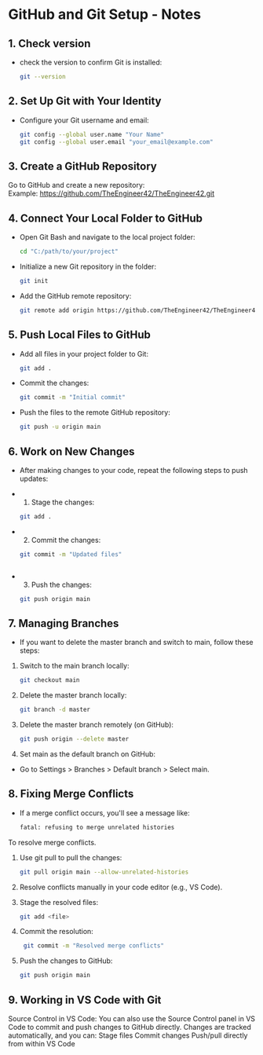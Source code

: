 # GitHub and Git Setup - Notes

## 1. Check version
- check the version to confirm Git is installed:
  ```bash
  git --version

## 2. Set Up Git with Your Identity
- Configure your Git username and email: 
    ```bash
    git config --global user.name "Your Name"  
    git config --global user.email "your_email@example.com"

## 3. Create a GitHub Repository
Go to GitHub and create a new repository:  
Example: https://github.com/TheEngineer42/TheEngineer42.git

## 4. Connect Your Local Folder to GitHub
- Open Git Bash and navigate to the local project folder:
    ```bash  
    cd "C:/path/to/your/project"

- Initialize a new Git repository in the folder:
    ```bash
    git init

- Add the GitHub remote repository:
    ```bash
    git remote add origin https://github.com/TheEngineer42/TheEngineer42.git

## 5. Push Local Files to GitHub
- Add all files in your project folder to Git:
    ```bash
    git add .

- Commit the changes:
    ```bash
    git commit -m "Initial commit"
    

- Push the files to the remote GitHub repository:
    ```bash
    git push -u origin main

## 6. Work on New Changes
- After making changes to your code, repeat the following steps to push updates:  

- 1. Stage the changes:
    ```bash
    git add .

- 2. Commit the changes:
    ```bash
    git commit -m "Updated files"

    

- 3. Push the changes:
    ```bash
    git push origin main

## 7. Managing Branches
- If you want to delete the master branch and switch to main, follow these steps:


1. Switch to the main branch locally:
    ```bash
    git checkout main

2. Delete the master branch locally:
    ```bash
    git branch -d master

3. Delete the master branch remotely (on GitHub):
    ```bash
    git push origin --delete master

4. Set main as the default branch on GitHub:
- Go to Settings > Branches > Default branch > Select main.

## 8. Fixing Merge Conflicts
- If a merge conflict occurs, you'll see a message like:
    ```bash
    fatal: refusing to merge unrelated histories


To resolve merge conflicts.
1. Use git pull to pull the changes:
    ```bash
    git pull origin main --allow-unrelated-histories


2. Resolve conflicts manually in your code editor (e.g., VS Code).

3. Stage the resolved files:
    ```bash
    git add <file>

4. Commit the resolution:
   ```bash
    git commit -m "Resolved merge conflicts"

5. Push the changes to GitHub:
    ```bash
    git push origin main


## 9. Working in VS Code with Git

Source Control in VS Code: You can also use the Source Control panel in VS Code to commit and push changes to GitHub directly.
Changes are tracked automatically, and you can:
Stage files
Commit changes
Push/pull directly from within VS Code







    


